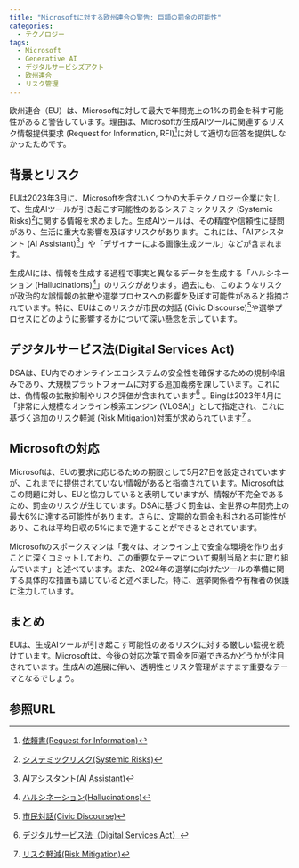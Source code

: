 ```yaml
---
title: "Microsoftに対する欧州連合の警告: 巨額の罰金の可能性"
categories:
  - テクノロジー
tags:
  - Microsoft
  - Generative AI
  - デジタルサービシズアクト
  - 欧州連合
  - リスク管理
---
```

欧州連合（EU）は、Microsoftに対して最大で年間売上の1%の罰金を科す可能性があると警告しています。理由は、Microsoftが生成AIツールに関連するリスク情報提供要求 (Request for Information, RFI)[^2]に対して適切な回答を提供しなかったためです。

## 背景とリスク
EUは2023年3月に、Microsoftを含むいくつかの大手テクノロジー企業に対して、生成AIツールが引き起こす可能性のあるシステミックリスク (Systemic Risks)[^3]に関する情報を求めました。生成AIツールは、その精度や信頼性に疑問があり、生活に重大な影響を及ぼすリスクがあります。これには、「AIアシスタント (AI Assistant)[^12]」や「デザイナーによる画像生成ツール」などが含まれます。

生成AIには、情報を生成する過程で事実と異なるデータを生成する「ハルシネーション (Hallucinations)[^8]」のリスクがあります。過去にも、このようなリスクが政治的な誤情報の拡散や選挙プロセスへの影響を及ぼす可能性があると指摘されています。特に、EUはこのリスクが市民の対話 (Civic Discourse)[^9]や選挙プロセスにどのように影響するかについて深い懸念を示しています。

## デジタルサービス法(Digital Services Act)
DSAは、EU内でのオンラインエコシステムの安全性を確保するための規制枠組みであり、大規模プラットフォームに対する追加義務を課しています。これには、偽情報の拡散抑制やリスク評価が含まれています[^1] 。Bingは2023年4月に「非常に大規模なオンライン検索エンジン (VLOSA)」として指定され、これに基づく追加のリスク軽減 (Risk Mitigation)対策が求められています[^5] 。

## Microsoftの対応
Microsoftは、EUの要求に応じるための期限として5月27日を設定されていますが、これまでに提供されていない情報があると指摘されています。Microsoftはこの問題に対し、EUと協力していると表明していますが、情報が不完全であるため、罰金のリスクが生じています。DSAに基づく罰金は、全世界の年間売上の最大6%に達する可能性があります。さらに、定期的な罰金も科される可能性があり、これは平均日収の5%にまで達することができるとされています。

Microsoftのスポークスマンは「我々は、オンライン上で安全な環境を作り出すことに深くコミットしており、この重要なテーマについて規制当局と共に取り組んでいます」と述べています。また、2024年の選挙に向けたツールの準備に関する具体的な措置も講じていると述べました。特に、選挙関係者や有権者の保護に注力しています。

## まとめ
EUは、生成AIツールが引き起こす可能性のあるリスクに対する厳しい監視を続けています。Microsoftは、今後の対応次第で罰金を回避できるかどうかが注目されています。生成AIの進展に伴い、透明性とリスク管理がますます重要なテーマとなるでしょう。

## 参照URL
[^1]:[デジタルサービス法（Digital Services Act）](https://www.soumu.go.jp/main_content/000932295.pdf)
[^2]:[依頼書(Request for Information)](https://hibiki.dreamarts.co.jp/smartdb/learning/le-sp211111-3/#:~:text=RFI%E3%81%A8%E3%81%AF%E3%80%81%E3%80%8CRequest%20For,%E4%BE%9D%E9%A0%BC%E6%9B%B8%E3%81%AE%E3%81%93%E3%81%A8%E3%81%A7%E3%81%99%E3%80%82)
[^3]:[システミックリスク(Systemic Risks)](https://www.boj.or.jp/about/education/oshiete/kess/i06.htm)
[^5]:[リスク軽減(Risk Mitigation)](https://eow.alc.co.jp/search?q=risk+mitigation)
[^8]:[ハルシネーション(Hallucinations)](https://eow.alc.co.jp/search?q=hallucination)
[^9]:[市民対話(Civic Discourse)](https://eow.alc.co.jp/search?q=civic+discourse)
[^12]:[AIアシスタント(AI Assistant)](https://www.jetbrains.com/ja-jp/ai/)
